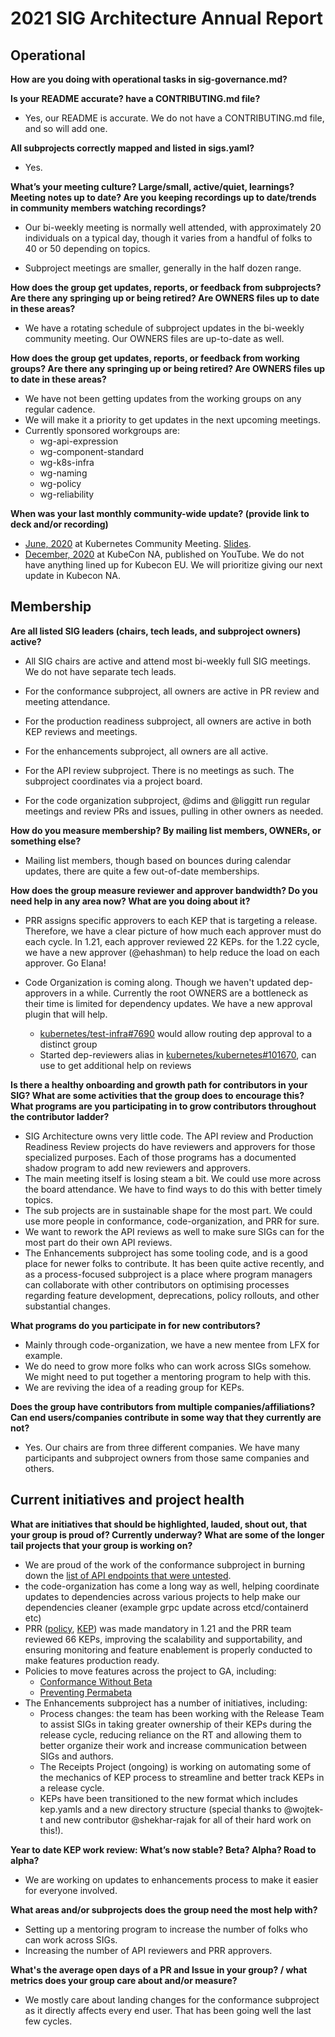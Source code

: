# 2021 SIG Architecture Annual Report

## Operational

**How are you doing with operational tasks in sig-governance.md?**

**Is your README accurate? have a CONTRIBUTING.md file?**

 - Yes, our README is accurate. We do not have a CONTRIBUTING.md file, and so will add one.

**All subprojects correctly mapped and listed in sigs.yaml?**

 - Yes.

**What’s your meeting culture? Large/small, active/quiet, learnings? Meeting notes up to date? Are you keeping recordings up to date/trends in community members watching recordings?**

 - Our bi-weekly meeting is normally well attended, with approximately 20 individuals on a typical day, though it varies from a handful of folks to 40 or 50 depending on topics.

 - Subproject meetings are smaller, generally in the half dozen range.

**How does the group get updates, reports, or feedback from subprojects? Are there any springing up or being retired? Are OWNERS files up to date in these areas?**

 - We have a rotating schedule of subproject updates in the bi-weekly community meeting. Our OWNERS files are up-to-date as well.

**How does the group get updates, reports, or feedback from working groups? Are there any springing up or being retired? Are OWNERS files up to date in these areas?**

 - We have not been getting updates from the working groups on any regular cadence.
 - We will make it a priority to get updates in the next upcoming meetings.
 - Currently sponsored workgroups are:
    - wg-api-expression
    - wg-component-standard
    - wg-k8s-infra
    - wg-naming
    - wg-policy
    - wg-reliability

**When was your last monthly community-wide update? (provide link to deck and/or recording)**

 - [June, 2020](https://youtu.be/ObqQxRRl9RQ?t=2277) at Kubernetes Community Meeting. [Slides](https://docs.google.com/presentation/d/1NytMrpVYKzFo7rLcEEHnFl8zOx05fnjs3xBSZXVE0nI/edit?usp=sharing).
 - [December, 2020](https://youtu.be/rnNqcUeCD8E) at KubeCon NA, published on YouTube. We do not have anything lined up for Kubecon EU. We will prioritize giving our next update in Kubecon NA.

## Membership

**Are all listed SIG leaders (chairs, tech leads, and subproject owners) active?**

- All SIG chairs are active and attend most bi-weekly full SIG meetings. We do not have separate tech leads.

- For the conformance subproject, all owners are active in PR review and meeting attendance.

- For the production readiness subproject, all owners are active in both KEP reviews and meetings.

- For the enhancements subproject, all owners are all active.

- For the API review subproject. There is no meetings as such. The subproject coordinates via a project board.

- For the code organization subproject, @dims and @liggitt run regular meetings and review PRs and issues, pulling in other owners as needed.

**How do you measure membership? By mailing list members, OWNERs, or something else?**

- Mailing list members, though based on bounces during calendar updates, there are quite a few out-of-date memberships.

**How does the group measure reviewer and approver bandwidth? Do you need help in any area now? What are you doing about it?**

- PRR assigns specific approvers to each KEP that is targeting a release. Therefore, we have a clear picture of how much each
  approver must do each cycle. In 1.21, each approver reviewed 22 KEPs. for the 1.22 cycle, we have a new approver (@ehashman) to
  help reduce the load on each approver. Go Elana!
- Code Organization is coming along. Though we haven't updated dep-approvers in a while. Currently the root OWNERS are a bottleneck as their time is limited for dependency updates. We have a new approval plugin that will help.

    - [kubernetes/test-infra#7690](https://github.com/kubernetes/test-infra/issues/7690) would allow routing dep approval to a distinct group
    - Started dep-reviewers alias in [kubernetes/kubernetes#101670](https://github.com/kubernetes/kubernetes/pull/101670), can use to get additional help on reviews

**Is there a healthy onboarding and growth path for contributors in your SIG? What are some activities that the group does to encourage this? What programs are you participating in to grow contributors throughout the contributor ladder?**

- SIG Architecture owns very little code. The API review and Production Readiness Review projects do have reviewers and approvers
  for those specialized purposes. Each of those programs has a documented shadow program to add new reviewers and approvers.
- The main meeting itself is losing steam a bit. We could use more across the board attendance. We have to find ways to do this with better timely topics.
- The sub projects are in sustainable shape for the most part. We could use more people in conformance, code-organization, and PRR for sure.
- We want to rework the API reviews as well to make sure SIGs can for the most part do their own API reviews.
- The Enhancements subproject has some tooling code, and is a good place for newer folks to contribute. It has been quite active recently, and as a process-focused subproject is a place where program managers can collaborate with other contributors on optimising processes regarding feature development, deprecations, policy rollouts, and other substantial changes.

**What programs do you participate in for new contributors?**
- Mainly through code-organization, we have a new mentee from LFX for example. 
- We do need to grow more folks who can work across SIGs somehow. We might need to put together a mentoring program to help with this.
- We are reviving the idea of a reading group for KEPs.

**Does the group have contributors from multiple companies/affiliations? Can end users/companies contribute in some way that they currently are not?**

- Yes. Our chairs are from three different companies. We have many participants and subproject owners from those same companies and others.

## Current initiatives and project health

**What are initiatives that should be highlighted, lauded, shout out, that your group is proud of? Currently underway? What are some of the longer tail projects that your group is working on?**

- We are proud of the work of the conformance subproject in burning down the [list of API endpoints that were untested](https://apisnoop.cncf.io/conformance-progress).
- the code-organization has come a long way as well, helping coordinate updates to dependencies across various projects to help make our dependencies cleaner (example grpc update across etcd/containerd etc)
- PRR ([policy](https://github.com/kubernetes/community/blob/master/sig-architecture/production-readiness.md), [KEP](https://github.com/kubernetes/enhancements/tree/master/keps/sig-architecture/1194-prod-readiness)) was made mandatory in 1.21 and the PRR team reviewed 66 KEPs, improving the scalability and supportability, and ensuring monitoring and feature enablement is properly conducted to make features production ready.
- Policies to move features across the project to GA, including:
    - [Conformance Without Beta](https://github.com/kubernetes/enhancements/tree/master/keps/sig-architecture/1333-conformance-without-beta)
    - [Preventing Permabeta](https://github.com/kubernetes/enhancements/tree/master/keps/sig-architecture/1635-prevent-permabeta)
- The Enhancements subproject has a number of initiatives, including:
    - Process changes: the team has been working with the Release Team to assist SIGs in taking greater ownership of their KEPs during the release cycle, reducing reliance on the RT and allowing them to better organize their work and increase communication between SIGs and authors.
    - The Receipts Project (ongoing) is working on automating some of the mechanics of KEP process to streamline and better track KEPs in a release cycle.
    - KEPs have been transitioned to the new format which includes kep.yamls and a new directory structure (special thanks to @wojtek-t and new contributor @shekhar-rajak for all of their hard work on this!).

**Year to date KEP work review: What’s now stable? Beta? Alpha? Road to alpha?**

- We are working on updates to enhancements process to make it easier for everyone involved.

**What areas and/or subprojects does the group need the most help with?**

- Setting up a mentoring program to increase the number of folks who can work across SIGs.
- Increasing the number of API reviewers and PRR approvers.

**What's the average open days of a PR and Issue in your group? / what metrics does your group care about and/or measure?**

- We mostly care about landing changes for the conformance subproject as it directly affects every end user. That has been going well the last few cycles.
